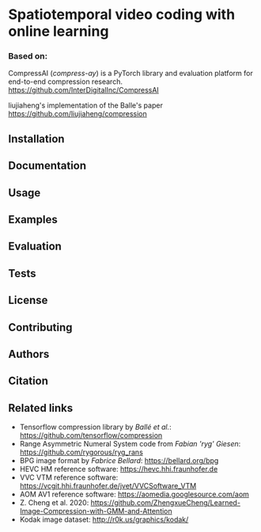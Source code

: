 # Spatiotemporal video coding with online learning

### Based on:
CompressAI (_compress-ay_) is a PyTorch library and evaluation platform for
end-to-end compression research.
https://github.com/InterDigitalInc/CompressAI

liujiaheng's implementation of the Balle's paper
https://github.com/liujiaheng/compression


## Installation

## Documentation

## Usage

## Examples

## Evaluation

## Tests



## License

## Contributing

## Authors

## Citation


## Related links
 * Tensorflow compression library by _Ballé et al._: https://github.com/tensorflow/compression
 * Range Asymmetric Numeral System code from _Fabian 'ryg' Giesen_: https://github.com/rygorous/ryg_rans
 * BPG image format by _Fabrice Bellard_: https://bellard.org/bpg
 * HEVC HM reference software: https://hevc.hhi.fraunhofer.de
 * VVC VTM reference software: https://vcgit.hhi.fraunhofer.de/jvet/VVCSoftware_VTM
 * AOM AV1 reference software: https://aomedia.googlesource.com/aom
 * Z. Cheng et al. 2020: https://github.com/ZhengxueCheng/Learned-Image-Compression-with-GMM-and-Attention
 * Kodak image dataset: http://r0k.us/graphics/kodak/

